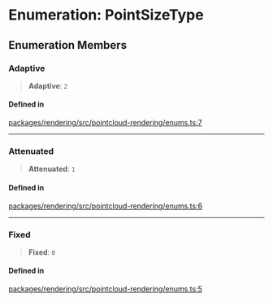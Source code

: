 # Enumeration: PointSizeType

## Enumeration Members

### Adaptive

> **Adaptive**: `2`

#### Defined in

[packages/rendering/src/pointcloud-rendering/enums.ts:7](https://github.com/cognitedata/reveal/blob/3aaed3491dba3f4ba9ecd87f495d35383cc73a1d/viewer/packages/rendering/src/pointcloud-rendering/enums.ts#L7)

***

### Attenuated

> **Attenuated**: `1`

#### Defined in

[packages/rendering/src/pointcloud-rendering/enums.ts:6](https://github.com/cognitedata/reveal/blob/3aaed3491dba3f4ba9ecd87f495d35383cc73a1d/viewer/packages/rendering/src/pointcloud-rendering/enums.ts#L6)

***

### Fixed

> **Fixed**: `0`

#### Defined in

[packages/rendering/src/pointcloud-rendering/enums.ts:5](https://github.com/cognitedata/reveal/blob/3aaed3491dba3f4ba9ecd87f495d35383cc73a1d/viewer/packages/rendering/src/pointcloud-rendering/enums.ts#L5)
